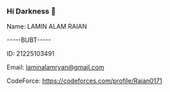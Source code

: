 ### Hi Darkness 👋

Name: LAMIN ALAM RAIAN

-----BUBT-----

ID: 21225103491

Email:  laminalamryan@gmail.com

CodeForce: https://codeforces.com/profile/Raian0171


